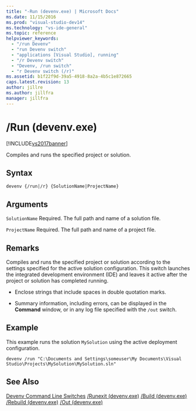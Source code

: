 ```yaml
---
title: "-Run (devenv.exe) | Microsoft Docs"
ms.date: 11/15/2016
ms.prod: "visual-studio-dev14"
ms.technology: "vs-ide-general"
ms.topic: reference
helpviewer_keywords:
  - "/run Devenv"
  - "run Devenv switch"
  - "applications [Visual Studio], running"
  - "/r Devenv switch"
  - "Devenv, /run switch"
  - "r Devenv switch (/r)"
ms.assetid: b1f22f9d-39a5-4918-8a2a-4b5c1e872665
caps.latest.revision: 13
author: jillre
ms.author: jillfra
manager: jillfra
---
```

# /Run (devenv.exe)
[!INCLUDE[vs2017banner](../../includes/vs2017banner.md)]

Compiles and runs the specified project or solution.

## Syntax

```
devenv {/run|/r} {SolutionName|ProjectName}
```

## Arguments
 `SolutionName`
 Required. The full path and name of a solution file.

 `ProjectName`
 Required. The full path and name of a project file.

## Remarks
 Compiles and runs the specified project or solution according to the settings specified for the active solution configuration. This switch launches the integrated development environment (IDE) and leaves it active after the project or solution has completed running.

- Enclose strings that include spaces in double quotation marks.

- Summary information, including errors, can be displayed in the **Command** window, or in any log file specified with the `/out` switch.

## Example
 This example runs the solution `MySolution` using the active deployment configuration.

```
devenv /run "C:\Documents and Settings\someuser\My Documents\Visual Studio\Projects\MySolution\MySolution.sln"
```

## See Also
 [Devenv Command Line Switches](../../ide/reference/devenv-command-line-switches.md)
 [/Runexit (devenv.exe)](../../ide/reference/runexit-devenv-exe.md)
 [/Build (devenv.exe)](../../ide/reference/build-devenv-exe.md)
 [/Rebuild (devenv.exe)](../../ide/reference/rebuild-devenv-exe.md)
 [/Out (devenv.exe)](../../ide/reference/out-devenv-exe.md)
